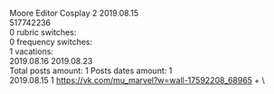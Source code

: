 Moore	Editor Cosplay 2 2019.08.15\
517742236\
0 rubric switches:\
0 frequency switches:\
1 vacations:\
2019.08.16 2019.08.23 \
Total posts amount: 1	Posts dates amount: 1\
2019.08.15 1 https://vk.com/mu_marvel?w=wall-17592208_68965 + \
